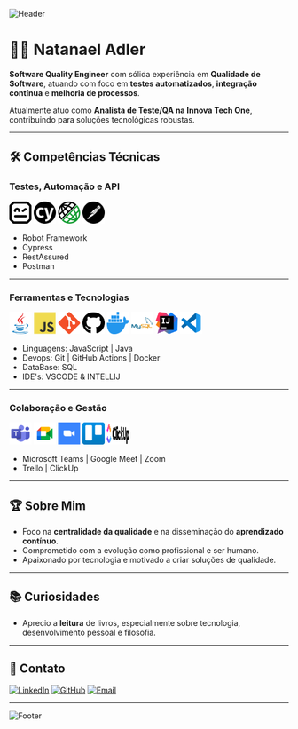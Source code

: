 ![Header](https://capsule-render.vercel.app/api?type=waving&color=0:0A192F,100:00A8CC&height=200&section=header&text=Natanael%20Adler&fontSize=40&fontAlign=50&fontColor=FFFFFF)

# 👨‍💻 Natanael Adler

**Software Quality Engineer** com sólida experiência em **Qualidade de Software**, atuando com foco em **testes automatizados**, **integração contínua** e **melhoria de processos**.

Atualmente atuo como **Analista de Teste/QA na Innova Tech One**, contribuindo para soluções tecnológicas robustas.

---

## 🛠️ Competências Técnicas

### **Testes, Automação e API**

<p align="left">
  <img src="./images/robotframework.svg" width="40" height="40" style="filter: hue-rotate(90deg) saturate(500%);"/>
  <img src="./images/cypress.svg" width="40" height="40" style="filter: hue-rotate(90deg) saturate(500%);"/>
  <img src="./images/restassured.png" width="40" height="40"/>
  <img src="./images/postman.svg" width="40" height="40" style="filter: hue-rotate(90deg) saturate(500%);"/>
</p>


- Robot Framework
- Cypress
- RestAssured
- Postman

---

### **Ferramentas e Tecnologias**

<p align="left">
  <img src="./images/java-original.svg" width="40" height="40"/>
  <img src="./images/javascript-original.svg" width="40" height="40"/>
  <img src="./images/git-original.svg" width="40" height="40"/>
  <img src="./images/github.svg" width="40" height="40"/>
  <img src="./images/docker.svg" width="40" height="40"/>
  <img src="./images/mysql-original-wordmark.svg" width="40" height="40"/>
  <img src="./images/intellij-idea.svg" width="40" height="40"/>
  <img src="./images/file-type-vscode.svg" width="40" height="40"/>
</p>


- Linguagens: JavaScript | Java
- Devops: Git | GitHub Actions | Docker
- DataBase: SQL
- IDE's: VSCODE & INTELLIJ

---

### **Colaboração e Gestão**

<p align="left">
  <img src="./images/microsoft-teams-color.svg" width="40" height="40"/>
  <img src="./images/google-meet.svg" width="40" height="40"/>
  <img src="./images/zoom.svg" width="40" height="40"/>
  <img src="./images/trello.svg" width="40" height="40"/>
  <img src="./images/clickup.svg" width="40" height="40"/>
</p>



- Microsoft Teams | Google Meet | Zoom
- Trello | ClickUp

---

## 🏆 Sobre Mim

- Foco na **centralidade da qualidade** e na disseminação do **aprendizado contínuo**.
- Comprometido com a evolução como profissional e ser humano.
- Apaixonado por tecnologia e motivado a criar soluções de qualidade.

---

## 📚 Curiosidades

- Aprecio a **leitura** de livros, especialmente sobre tecnologia, desenvolvimento pessoal e filosofia.

---

## 🔗 Contato

[![LinkedIn](https://img.shields.io/badge/LinkedIn-0A66C2?style=for-the-badge&logo=linkedin&logoColor=white)](https://www.linkedin.com/in/natanaeladler)
[![GitHub](https://img.shields.io/badge/GitHub-0A192F?style=for-the-badge&logo=github&logoColor=white)](https://github.com/adlernatanel)
[![Email](https://img.shields.io/badge/E-mail-D14836?style=for-the-badge&logo=gmail&logoColor=white)](mailto:natanaeladlersm@gmail.com)

---

![Footer](https://capsule-render.vercel.app/api?type=waving&color=0:0A192F,100:00A8CC&height=100&section=footer)
